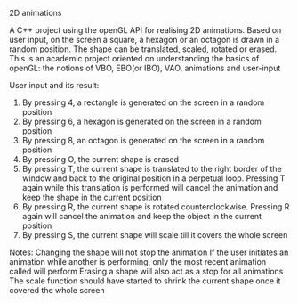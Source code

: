 2D animations

A C++ project using the openGL API for realising 2D animations. Based on user input, on the screen a square, a hexagon or an octagon is drawn in a random position. The shape can be translated, scaled, rotated or erased. This is an academic project oriented on understanding the basics of openGL: the notions of VBO, EBO(or IBO), VAO, animations and user-input

User input and its result:
1) By pressing 4, a rectangle is generated on the screen in a random position
2) By pressing 6, a hexagon is generated on the screen in a random position
3) By pressing 8, an octagon is generated on the screen in a random position
4) By pressing O, the current shape is erased
5) By pressing T, the current shape is translated to the right border of the window and back to the original position in a perpetual loop. Pressing T again while this translation is performed will cancel the animation and keep the shape in the current position
6) By pressing R, the current shape is rotated counterclockwise. Pressing R again will cancel the animation and keep the object in the current position
7) By pressing S, the current shape will scale till it covers the whole screen

Notes: 
Changing the shape will not stop the animation
If the user initiates an animation while another is performing, only the most recent animation called will perform
Erasing a shape will also act as a stop for all animations
The scale function should have started to shrink the current shape once it covered the whole screen